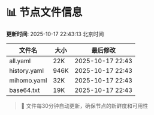# 📊 节点文件信息

**更新时间**: 2025-10-17 22:43:13 北京时间

| 文件名 | 大小 | 最后修改 |
|--------|------|----------|
| all.yaml | 22K | 2025-10-17 22:43 |
| history.yaml | 946K | 2025-10-17 22:43 |
| mihomo.yaml | 32K | 2025-10-17 22:43 |
| base64.txt | 19K | 2025-10-17 22:43 |

> 🔄 文件每30分钟自动更新，确保节点的新鲜度和可用性
